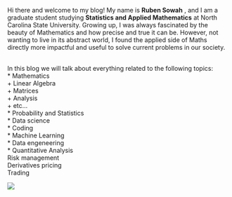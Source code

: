 Hi there and welcome to my blog! My name is **Ruben Sowah** , and I am a graduate student studying **Statistics and Applied Mathematics** at North Carolina State University. Growing up, I was always fascinated by the beauty of Mathematics and how precise and true it can be. However, not wanting to live in its abstract world, I found the applied side of Maths directly more impactful and useful to solve current problems in our society.

<br>
In this blog we will talk about everything related to the following topics: <br>
  * Mathematics <br>
    +  Linear Algebra <br>
    +  Matrices <br>
    +  Analysis <br>
    +  etc... <br>
  * Probability and Statistics <br>
  * Data science <br>
  * Coding <br>
  * Machine Learning <br>
  * Data engeneering <br>
  * Quantitative Analysis <br>
    Risk management <br>
    Derivatives pricing <br>
    Trading <br>
  
  ![](C:\Users\17043\Pictures.png)
